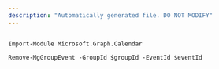```yaml
---
description: "Automatically generated file. DO NOT MODIFY"
---
```


```powershellv2

Import-Module Microsoft.Graph.Calendar

Remove-MgGroupEvent -GroupId $groupId -EventId $eventId

```